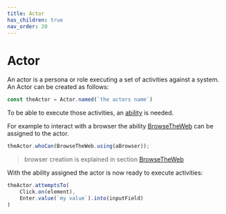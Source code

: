 ```yaml
---
title: Actor
has_children: true
nav_order: 20
---
```

# Actor

An actor is a persona or role executing a set of activities against a system. An Actor can be created as follows:

````typescript
const theActor = Actor.named(`the actors name`)
````

To be able to execute those activities, an [ability](ABILITIES.md) is needed. 

For example to interact with a browser the ability [BrowseTheWeb](../reference/web_and_mobile/ABILITIES.md) 
can be assigned to the actor.

````typescript
theActor.whoCan(BrowseTheWeb.using(aBrowser));
````
> browser creation is explained in section [BrowseTheWeb](../reference/abilities/BROWSE_THE_WEB.md)

With the ability assigned the actor is now ready to execute activities:

````typescript
theActor.attemptsTo(
    Click.on(element),
    Enter.value(`my value`).into(inputField)
)
````
